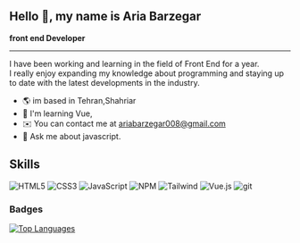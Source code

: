 ## Hello 👋, my name is Aria Barzegar 

<b>front end Developer</b>
- - - - - - - - - 
<p>
I have been working and learning in the field of Front End for a year.<br>
I really enjoy expanding my knowledge about programming and staying up to date with the latest developments in the industry.</p>

- 🌎 im based in Tehran,Shahriar
- 🧠  I'm learning Vue,
- ✉️  You can contact me at [ariabarzegar008@gmail.com](mailto:ariabarzegar008@gmail.com)
- 💬 Ask me about javascript.

<h2><b>Skills</b></h2>

![HTML5](https://img.shields.io/badge/html5-%23E34F26.svg?style=for-the-badge&logo=html5&logoColor=white) ![CSS3](https://img.shields.io/badge/css3-%231572B6.svg?style=for-the-badge&logo=css3&logoColor=white) ![JavaScript](https://img.shields.io/badge/javascript-%23323330.svg?style=for-the-badge&logo=javascript&logoColor=%23F7DF1E)  ![NPM](https://img.shields.io/badge/NPM-%23000000.svg?style=for-the-badge&logo=npm&logoColor=white) 
 ![Tailwind](https://img.shields.io/badge/Tailwind_CSS-grey?style=for-the-badge&logo=tailwind-css&logoColor=38B2AC)
![Vue.js](https://img.shields.io/badge/React.js-%2335495e.svg?style=for-the-badge&logo=react&logoColor=%234FC08D)
![git](https://img.shields.io/badge/git-%23E34F26.svg?style=for-the-badge&logo=git&logoColor=black)


### Badges

<a href="https://github.com/ariabarzegar" align="left"><img src="https://github-readme-stats.vercel.app/api/top-langs/?username=ariabarzegar&langs_count=10&title_color=ffffff&text_color=ffffff&icon_color=ef4444&bg_color=1c1917&hide_border=true&locale=en&custom_title=Top%20%Languages" alt="Top Languages" /></a>
